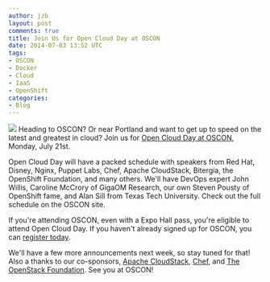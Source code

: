```yaml
---
author: jzb
layout: post
comments: true
title: Join Us for Open Cloud Day at OSCON
date: 2014-07-03 13:52 UTC
tags:
- OSCON
- Docker
- Cloud
- IaaS
- OpenShift
categories:
- Blog
---
```

<img src="http://community.redhat.com/images/blog/oscon-logo.jpg"> Heading to OSCON? Or near Portland and want to get up to speed on the latest and greatest in cloud? Join us for [Open Cloud Day at OSCON](http://www.oscon.com/oscon2014/public/content/open-cloud-day), Monday, July 21st. 

Open Cloud Day will have a packed schedule with speakers from Red Hat, Disney, Nginx, Puppet Labs, Chef, Apache CloudStack, Bitergia, the OpenShift Foundation, and many others. We'll have DevOps expert John Willis, Caroline McCrory of GigaOM Research, our own Steven Pousty of OpenShift fame, and Alan Sill from Texas Tech University. Check out the full schedule on the OSCON site. 

If you're attending OSCON, even with a Expo Hall pass, you're eligible to attend Open Cloud Day. If you haven't already signed up for OSCON, you can [register today](https://en.oreilly.com/oscon2014/public/register). 

We'll have a few more announcements next week, so stay tuned for that! Also a thanks to our co-sponsors, [Apache CloudStack](http://cloudstack.apache.org), [Chef](http://www.getchef.com/), and [The OpenStack Foundation](http://www.openstack.org/foundation/). See you at OSCON!
